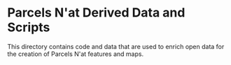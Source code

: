 # Parcels N'at Derived Data and Scripts

This directory contains code and data that are used to enrich open data for the creation of Parcels N'at features
and maps.

